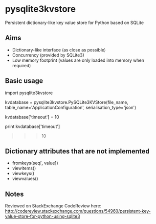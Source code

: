 pysqlite3kvstore
================

Persistent dictionary-like key value store for Python based on SQLite


Aims
----

 - Dictionary-like interface (as close as possible)
 - Concurrency (provided by SQLite3)
 - Low memory footprint (values are only loaded into memory when required)


Basic usage
-----------

import pysqlite3kvstore

kvdatabase = pysqlite3kvstore.PySQLite3KVStore(file_name, table_name='ApplicationConfiguration', serialisation_type='json')

kvdatabase['timeout'] = 10

print kvdatabase['timeout']

>>> 10


Dictionary attributes that are not implemented
----------------------------------------------

- fromkeys(seq[, value])
- viewitems()
- viewkeys()
- viewvalues()


Notes
-----

Reviewed on StackExchange CodeReview here: http://codereview.stackexchange.com/questions/54960/persistent-key-value-store-for-python-using-sqlite3


